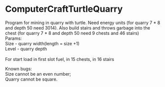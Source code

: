 # ComputerCraftTurtleQuarry

Program for mining in quarry with turtle. Need energy units (for quarry 7 * 8 and depth 50 need 3014). Also build stairs and throws garbage into the chest (for quarry 7 * 8 and depth 50 need 9 chests and 46 stairs)<br>
Params:<br>
Size - quarry width(length = size +1)<br>
Level - quarry depth<br>
<br>
For start load in first slot fuel, in 15 chests, in 16 stairs<br>

Known bugs:<br>
Size cannot be an even number;<br>
Quarry cannot be square.

